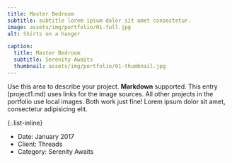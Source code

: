 ```yaml
---
title: Master Bedroom
subtitle: subtitle lorem ipsum dolor sit amet consectetur.
image: assets/img/portfolio/01-full.jpg
alt: Shirts on a hanger

caption:
  title: Master Bedroom
  subtitle: Serenity Awaits
  thumbnail: assets/img/portfolio/01-thumbnail.jpg
---
```

Use this area to describe your project. **Markdown** supported. This entry (project1.md) uses links for the image sources. All other projects in the portfolio use local images. Both work just fine! Lorem ipsum dolor sit amet, consectetur adipisicing elit. 

{:.list-inline}
- Date: January 2017
- Client: Threads
- Category: Serenity Awaits

